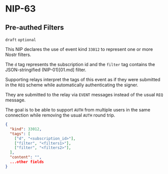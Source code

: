 NIP-63
======

Pre-authed Filters
------------------

`draft` `optional`

This NIP declares the use of event kind `33012` to represent one or more Nostr filters. 

The `d` tag represents the subscription id and the `filter` tag contains the JSON-stringified (NIP-01)[01.md] filter. 

Supporting relays interpret the tags of this event as if they were submitted in the `REQ` scheme while automatically authenticating the signer. 

They are submitted to the relay via `EVENT` messages instead of the usual `REQ` message.

The goal is to be able to support `AUTH` from multiple users in the same connection while removing the usual `AUTH` round trip. 

```json
{
  "kind": 33012,
  "tags": [
    ["d", "<subscription_id>"],
    ["filter", "<filters1>"],
    ["filter", "<filters2>"],
  ],
  "content": "",
  ...other fields
}
```



